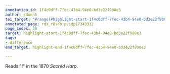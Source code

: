 ```yaml
---
annotation_id: 1f4c0dff-7fec-43b4-94e0-bd3e22f900e3
author: rdunn5
tei_target: "#range(#highlight-start-1f4c0dff-7fec-43b4-94e0-bd3e22f900e3, #highlight-end-1f4c0dff-7fec-43b4-94e0-bd3e22f900e3)"
annotated_page: rdx_r8sdb.p.idp17343312
page_index: 38
target: highlight-start-1f4c0dff-7fec-43b4-94e0-bd3e22f900e3
tags:
- difference
end_target: highlight-end-1f4c0dff-7fec-43b4-94e0-bd3e22f900e3

---
```

Reads "!" in the 1870 *Sacred Harp*.